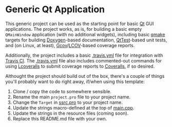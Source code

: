 # Generic Qt Application

This generic project can be used as the starting point for basic [Qt] GUI
applications.  The project works, as is, for building a basic empty
`QMainWindow` application (with no additional widgets), including basic [qmake]
targets for building [Doxygen]-based documentation, [QtTest]-based unit tests,
and (on Linux, at least), [Gcov]/[LCOV]-based coverage reports.

Additionally, the project includes a basic [.travis.yml](.travis.yml) file for
integration with [Travis CI].  The [.travis.yml](.travis.yml) file also
includes commented-out commands for using [Lcoveralls] to submit coverage
reports to  [Coveralls], if so desired.

Althought the project should build out of the box, there's a couple of things
you'll probably want to do right away, if/when using this template:

1. Clone / copy the code to somewhere sensible.
2. Rename the main `project.pro` file to your project name.
3. Change the `Target` in [ssrc.pro](src/src.pro) to your project name.
4. Update the strings macro-defined at the top of [main.cpp](src/main.cpp).
5. Update the strings in the resource files (coming soon).
6. Replace this README.md file with your own.

[Coveralls]: http://coveralls.io/ "Coveralls"
[Doxygen]: http://www.doxygen.org "Doxygen"
[Gcov]: https://gcc.gnu.org/onlinedocs/gcc/Gcov.html "gcov"
[LCOV]: http://ltp.sourceforge.net/coverage/lcov.php "LCOV"
[Lcoveralls]: https://github.com/pcolby/lcoveralls "Lcoveralls"
[qmake]: http://qt-project.org/doc/qmake-manual.html "qmake Manual"
[Qt]: http://qt-project.org/ "Qt Project"
[QtTest]: http://qt-project.org/doc/qtest-overview.html "Qt Test Overview"
[Travis CI]: https://travis-ci.org/ "Travis CI"
